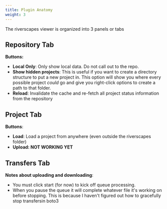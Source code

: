 ```yaml
---
title: Plugin Anatomy
weight: 3
---
```


The riverscapes viewer is organized into 3 panels or tabs

## Repository Tab

**Buttons:** 

* **Local Only**: Only show local data. Do not call out to the repo. 
* **Show hidden projects**: This is useful if you want to create a directory structure to put a new project in. This option will show you where every possible project *could* go and give you right-click options to create a path to that folder. 
* **Reload**: Invalidate the cache and re-fetch all project status information from the repository

## Project Tab

**Buttons**:

* **Load**: Load a project from anywhere (even outside the riverscapes folder)
* **Upload: NOT WORKING YET**

## Transfers Tab

**Notes about uploading and downloading**:

* You must click start (for now) to kick off queue processing. 
* When you pause the queue it will complete whatever file it's working on before stopping. This is because I haven't figured out how to gracefully stop transfersin boto3